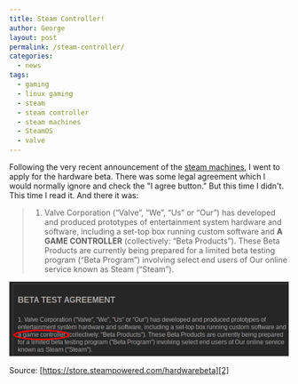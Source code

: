 ```yaml
---
title: Steam Controller!
author: George
layout: post
permalink: /steam-controller/
categories:
  - news
tags:
  - gaming
  - linux gaming
  - steam
  - steam controller
  - steam machines
  - SteamOS
  - valve
---
```

Following the very recent announcement of the <a title="Steam Machines!" href="http://store.steampowered.com/livingroom/SteamMachines/" target="_blank">steam machines</a>, I went to apply for the hardware beta. There was some legal agreement which I would normally ignore and check the "I agree button." But this time I didn't. This time I read it. And there it was:

> 1. Valve Corporation (&#8220;Valve&#8221;, &#8220;We&#8221;, &#8220;Us&#8221; or &#8220;Our&#8221;) has developed and produced prototypes of entertainment system hardware and software, including a set-top box running custom software and **A GAME CONTROLLER** (collectively: &#8220;Beta Products&#8221;). These Beta Products are currently being prepared for a limited beta testing program (&#8220;Beta Program&#8221;) involving select end users of Our online service known as Steam (&#8220;Steam&#8221;).

![beta test agreement][1]

Source: [https://store.steampowered.com/hardwarebeta][2]

[1]: /wp-content/uploads/2013/09/steam_controller.png
[2]: https://store.steampowered.com/hardwarebeta
